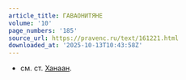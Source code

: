 ```yaml
---
article_title: ГАВАОНИТЯНЕ
volume: '10'
page_numbers: '185'
source_url: https://pravenc.ru/text/161221.html
downloaded_at: '2025-10-13T10:43:58Z'
---
```


- см. ст. [Ханаан](https://pravenc.ru/text/Ханаан.html).
